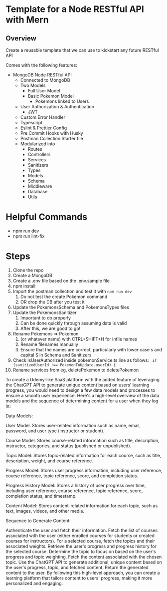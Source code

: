 # Template for a Node RESTful API with Mern

## Overview

Create a reusable template that we can use to kickstart any future RESTful API

Comes with the following features:

-   MongoDB Node RESTful API
    -   Connected to MongoDB
    -   Two Models
        -   Full User Model
        -   Basic Pokemon Model
            -   Pokemons linked to Users
    -   User Authorization & Authentication
        -   JWT
    -   Custom Error Handler
    -   Typescript
    -   Eslint & Prettier Config
    -   Pre Commit Hooks with Husky
    -   Postman Collection Starter file
    -   Modularized into
        -   Routes
        -   Controllers
        -   Services
        -   Sanitizers
        -   Types
        -   Models
        -   Schema
        -   Middleware
        -   Database
        -   Utils

# Helpful Commands

-   npm run dev
-   npm run lint-fix

# Steps

1. Clone the repo
2. Create a MongoDB
3. Create a .env file based on the .env.sample file
4. npm install
5. Import the postman collection and test it with `npm run dev`
    1. Do not test the create Pokemon command
    2. OR drop the DB after you test it
6. Update the PokemonsSchema and PokemonsTypes files
7. Update the PokemonsSanitizer
    1. Important to do properly
    2. Can be done quickly through assuming data is valid
    3. After this, we are good to go!
8. Rename Pokemons => Pokemon
    1. (or whatever name) with CTRL+SHIFT+H for infile names
    2. Rename filenames manually
    3. Ensure that the names are correct, particularly with lower case s and capital S in Schema and Sanitizers
9. Check isUserAuthorized inside pokemonService.ts line as follows:
   ` if (sanitizedUserId !== PokemonToUpdate.userId) {`
10. Rename services from eg, deletePokemon to deletePokemon


To create a Udemy-like SaaS platform with the added feature of leveraging the ChatGPT API to generate unique content based on users' learning progress, you would need to design a few data models and processes to ensure a smooth user experience. Here's a high-level overview of the data models and the sequence of determining content for a user when they log in:

Data Models:

User Model: Stores user-related information such as name, email, password, and user type (instructor or student).

Course Model: Stores course-related information such as title, description, instructor, categories, and status (published or unpublished).

Topic Model: Stores topic-related information for each course, such as title, description, weight, and course reference.

Progress Model: Stores user progress information, including user reference, course reference, topic reference, score, and completion status.

Progress History Model: Stores a history of user progress over time, including user reference, course reference, topic reference, score, completion status, and timestamp.

Content Model: Stores content-related information for each topic, such as text, images, videos, and other media.

Sequence to Generate Content:

Authenticate the user and fetch their information.
Fetch the list of courses associated with the user (either enrolled courses for students or created courses for instructors).
For a selected course, fetch the topics and their associated weights.
Retrieve the user's progress and progress history for the selected course.
Determine the topic to focus on based on the user's progress and topic weighting.
Fetch the content associated with the chosen topic.
Use the ChatGPT API to generate additional, unique content based on the user's progress, topic, and fetched content.
Return the generated content to the user.
By following this high-level approach, you can create a learning platform that tailors content to users' progress, making it more personalized and engaging.
